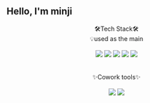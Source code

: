 <!-- - 👋 Hi, I’m @mizzyjo
- 👀 I’m interested in ...
- 🌱 I’m currently learning ...
- 💞️ I’m looking to collaborate on ...
- 📫 How to reach me ... -->

<!---
mizzyjo/mizzyjo is a ✨ special ✨ repository because its `README.md` (this file) appears on your GitHub profile.
You can click the Preview link to take a look at your changes.
--->

 ## Hello, I'm minji

<div align = "center">
 🛠Tech Stack🛠    
</div>
<div align = "center">
  💡used as the main 
</div>
<br/>

<div align = "center">
  <img src="https://img.shields.io/badge/JavaSript-F7DF1E?style=for-the-badge&logo=JavaScript&logoColor=black"> 
  <img src="https://img.shields.io/badge/HTML-E34F26?style=for-the-badge&logo=HTML5&logoColor=black"> 
  <img src="https://img.shields.io/badge/CSS-1572B6?style=for-the-badge&logo=CSS3&logoColor=black">  
  
  <img src="https://img.shields.io/badge/React-61DAFB?style=for-the-badge&logo=React&logoColor=black">
  <img src="https://img.shields.io/badge/PostCSS-DD3A0A?style=for-the-badge&logo=PostCSS&logoColor=black">
<!--   <img src="https://img.shields.io/badge/문자-색코드?style=for-the-badge&logo=이미지 이름&logoColor=black">
  <img src="https://img.shields.io/badge/PostCSS-DD3A0A?style=for-the-badge&logo=PostCSS&logoColor=black"> -->
</div>
<br/><br/>
<div align = "center">
 ✨Cowork tools✨    
</div>
<br/>
<div align = "center">
 <img src="https://img.shields.io/badge/Slack-4A154B?style=for-the-badge&logo=Slack&logoColor=white">
 <img src="https://img.shields.io/badge/GitHub-181717?style=for-the-badge&logo=GitHub&logoColor=white">
</div>

